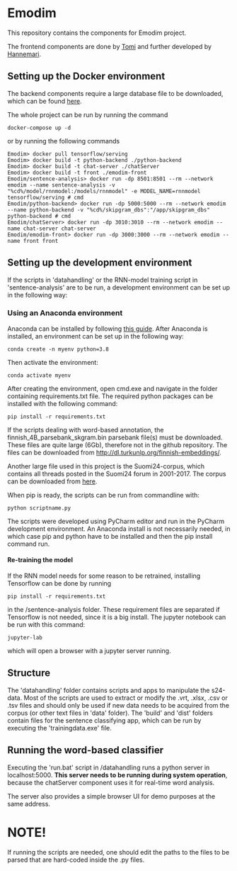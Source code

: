 # Emodim

This repository contains the components for Emodim project.

The frontend components are done by [Tomi](https://github.com/JokkeT) and further developed by [Hannemari](https://github.com/hansupie).

## Setting up the Docker environment

The backend components require a large database file to be downloaded, which can be found [here](http://dl.turkunlp.org/finnish-embeddings/).

The whole project can be run by running the command

```
docker-compose up -d
```

or by running the following commands
```
Emodim> docker pull tensorflow/serving
Emodim> docker build -t python-backend ./python-backend
Emodim> docker build -t chat-server ./chatServer
Emodim> docker build -t front ./emodim-front
Emodim/sentence-analysis> docker run -dp 8501:8501 --rm --network emodim --name sentence-analysis -v "%cd%/model/rnnmodel:/models/rnnmodel" -e MODEL_NAME=rnnmodel tensorflow/serving # cmd
Emodim/python-backend> docker run -dp 5000:5000 --rm --network emodim --name python-backend -v "%cd%/skipgram_dbs":"/app/skipgram_dbs" python-backend # cmd
Emodim/chatServer> docker run -dp 3010:3010 --rm --network emodim --name chat-server chat-server
Emodim/emodim-front> docker run -dp 3000:3000 --rm --network emodim --name front front
```

## Setting up the development environment

If the scripts in 'datahandling' or the RNN-model training script in 'sentence-analysis' are to be run, a development environment can be set up in the following way:

### Using an Anaconda environment
Anaconda can be installed by following [this guide](https://docs.anaconda.com/anaconda/install/windows/). After Anaconda is installed, an environment can be set up in the following way:
```
conda create -n myenv python=3.8
```
Then activate the environment:
```
conda activate myenv
```
After creating the environment, open cmd.exe and navigate in the folder containing requirements.txt file. The required python packages can be installed with the following command: 
```
pip install -r requirements.txt
```
If the scripts dealing with word-based annotation, the finnish_4B_parsebank_skgram.bin parsebank file(s) must be downloaded. These files are quite large (6Gb), therefore not in the github repository. The files can be downloaded from
http://dl.turkunlp.org/finnish-embeddings/.

Another large file used in this project is the Suomi24-corpus, which contains all threads posted in the Suomi24 forum in 2001-2017. The corpus can be downloaded from [here](https://metashare.csc.fi/repository/browse/the-suomi24-corpus-2001-2017-vrt-version-11/10d23b2a522911eaae85005056be118e1399c95f81c24248a0b11a6953398218/).

When pip is ready, the scripts can be run from commandline with:
```
python scriptname.py
```
The scripts were developed using PyCharm editor and run in the PyCharm development environment. An Anaconda install is not necessarily needed, in which case pip and python have to be installed and then the pip install command run. 
#### Re-training the model
If the RNN model needs for some reason to be retrained, installing Tensorflow can be done by running
```
pip install -r requirements.txt
```
in the /sentence-analysis folder. These requirement files are separated if Tensorflow is not needed, since it is a big install. The jupyter notebook can be run with this command:
```
jupyter-lab
```
which will open a browser with a jupyter server running.
## Structure

The 'datahandling' folder contains scripts and apps to manipulate the s24-data. Most of the scripts are used to extract or modify the .vrt, .xlsx, .csv or .tsv files and should only be used if new data needs to be acquired from the corpus (or other text files in 'data' folder). The 'build' and 'dist' folders contain files for the sentence classifying app, which can be run by executing the 'trainingdata.exe' file.

## Running the word-based classifier

Executing the 'run.bat' script in /datahandling runs a python server in localhost:5000. **This server needs to be running during system operation**, because the chatServer component uses it for real-time word analysis.

The server also provides a simple browser UI for demo purposes at the same address.

# NOTE!
If running the scripts are needed, one should edit the paths to the files to be parsed that are hard-coded inside the .py files.

